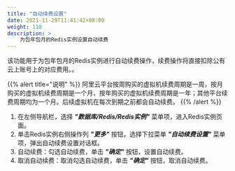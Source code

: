 ```yaml
---
title: "自动续费设置"
date: 2021-11-29T11:41:42+08:00
weight: 110
description: >
    为包年包月的Redis实例设置自动续费
---
```


该功能用于为包年包月的Redis实例进行自动续费操作，续费操作将直接扣除公有云上账号上的对应费用。。

{{% alert title="说明" %}}
阿里云平台按周购买的虚拟机续费周期是一周，按月购买的虚拟机续费周期是一个月，按年购买的虚拟机续费周期是一年；其他平台续费周期均为一个月。后续虚拟机在每次到期之前都会自动续费。
{{% /alert %}}

1. 在左侧导航栏，选择 **_"数据库/Redis/Redis实例"_** 菜单项，进入Redis实例页面。
2. 单击Redis实例右侧操作列 **_"更多"_** 按钮，选择下拉菜单 **_"自动续费设置"_** 菜单项，弹出自动续费设置对话框。
2. 自动续费：勾选自动续费，单击 **_"确定"_** 按钮，设置自动续费。
3. 取消自动续费：取消勾选自动续费，单击 **_"确定"_** 按钮，取消自动续费。